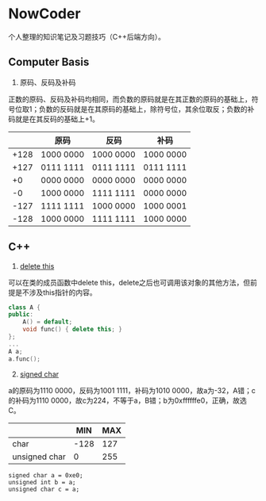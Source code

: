 # NowCoder

个人整理的知识笔记及习题技巧（C++后端方向）。

## Computer Basis

1. 原码、反码及补码

正数的原码、反码及补码均相同，而负数的原码就是在其正数的原码的基础上，符号位取1；负数的反码就是在其原码的基础上，除符号位，其余位取反；负数的补码就是在其反码的基础上+1。

|   | 原码 | 反码 | 补码 |
|---|---|---|---|
| +128 | 1000 0000 | 1000 0000 | 1000 0000 |
| +127 | 0111 1111 | 0111 1111 | 0111 1111 |
| +0   | 0000 0000 | 0000 0000 | 0000 0000 |
| -0   | 1000 0000 | 1111 1111 | 0000 0000 |
| -127 | 1111 1111 | 1000 0000 | 1000 0001 |
| -128 | 1000 0000 | 1111 1111 | 1000 0000 |

## C++

1. [delete this](https://www.nowcoder.com/questionTerminal/45bb35c18c434829af740c0d843fcb1e)

可以在类的成员函数中delete this，delete之后也可调用该对象的其他方法，但前提是不涉及this指针的内容。

```cpp
class A {
public:
    A() = default;
    void func() { delete this; }
};
...
A a;
a.func();
```

2. [signed char](https://www.nowcoder.com/questionTerminal/3327439779e146dc9035b0977d9469eb)

a的原码为1110 0000，反码为1001 1111，补码为1010 0000，故a为-32，A错；c的补码为1110 0000，故c为224，不等于a，B错；b为0xffffffe0，正确，故选C。

|   |MIN|MAX|
|---|---|---|
| char | -128 | 127 |
|unsigned char|0|255|

```
signed char a = 0xe0;
unsigned int b = a;
unsigned char c = a;
```
